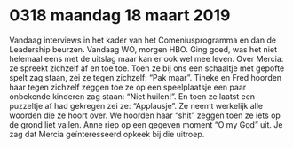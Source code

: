 # 0318 maandag 18 maart 2019
Vandaag interviews in het kader van het Comeniusprogramma en dan de Leadership beurzen. Vandaag WO, morgen HBO. Ging goed, was het niet helemaal eens met de uitslag maar kan er ook wel mee leven.
Over Mercia: ze spreekt zichzelf af en toe toe. Toen ze bij ons een schaaltje met gepofte spelt zag staan, zei ze tegen zichzelf: “Pak maar”. Tineke en Fred hoorden haar tegen zichzelf zeggen toe ze op een speelplaatsje een paar onbekende kinderen zag staan: “Niet huilen!”. En toen ze laatst een puzzeltje af had gekregen zei ze: “Applausje”. Ze neemt werkelijk alle woorden die ze hoort over. We hoorden haar “shit” zeggen toen ze iets op de grond liet vallen. Anne riep op een gegeven moment “O my God” uit. Je zag dat Mercia geïnteresseerd opkeek bij die uitroep.